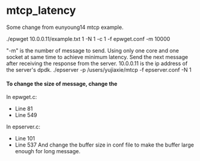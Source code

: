 # mtcp_latency

Some change from eunyoung14 mtcp example.

./epwget 10.0.0.11/example.txt 1 -N 1 -c 1 -f epwget.conf -m 10000

"-m" is the number of message to send.
Using only one core and one socket at same time to achieve minimum latency.
Send the next message after receiving the response from the server. 
10.0.0.11 is the ip address of the server's dpdk.
./epserver -p /users/yujiaxie/mtcp -f epserver.conf -N 1

#### To change the size of message, change the 
In epwget.c:
+ Line 81
+ Line 549

In epserver.c:
+ Line 101
+ Line 537
And change the buffer size in conf file to make the buffer large enough for long message.


